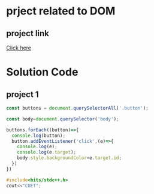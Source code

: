 # prject related to DOM
## project link

[Click here](https://stackblitz.com/edit/dom-project-chaiaurcode?file=index.html)

# Solution Code
## project 1
```javascript
const buttons = document.querySelectorAll('.button');

const body=document.querySelector('body');

buttons.forEach((button)=>{
  console.log(button);
  button.addEventListener('click',(e)=>{
    console.log(e);
    console.log(e.target);
    body.style.backgroundColor=e.target.id;
  })
})
```
```cpp
#include<bits/stdc++.h>
cout<<"CUET";
```